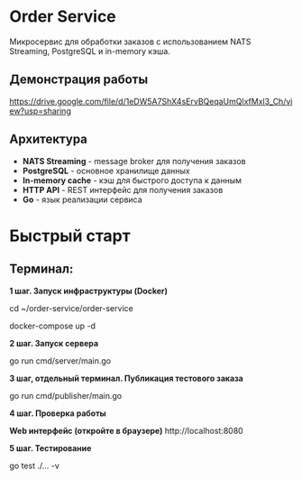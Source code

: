 # Order Service

Микросервис для обработки заказов с использованием NATS Streaming, PostgreSQL и in-memory кэша.

## Демонстрация работы

https://drive.google.com/file/d/1eDW5A7ShX4sErvBQeqaUmQlxfMxl3_Ch/view?usp=sharing

## Архитектура

- **NATS Streaming** - message broker для получения заказов
- **PostgreSQL** - основное хранилище данных  
- **In-memory cache** - кэш для быстрого доступа к данным
- **HTTP API** - REST интерфейс для получения заказов
- **Go** - язык реализации сервиса

# Быстрый старт

## Терминал:

**1 шаг. Запуск инфраструктуры (Docker)**

cd ~/order-service/order-service

docker-compose up -d

**2 шаг. Запуск сервера**

go run cmd/server/main.go

**3 шаг, отдельный терминал. Публикация тестового заказа**

go run cmd/publisher/main.go

**4 шаг. Проверка работы**

**Web интерфейс (откройте в браузере)**
http://localhost:8080

**5 шаг. Тестирование**

go test ./... -v
